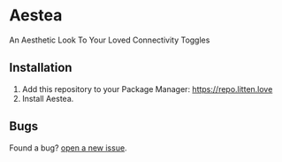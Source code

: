 # Aestea

An Aesthetic Look To Your Loved Connectivity Toggles

## Installation

1. Add this repository to your Package Manager: https://repo.litten.love
2. Install Aestea.

## Bugs

Found a bug? [open a new issue](https://github.com/Litteeen/Aestea/issues/new).
